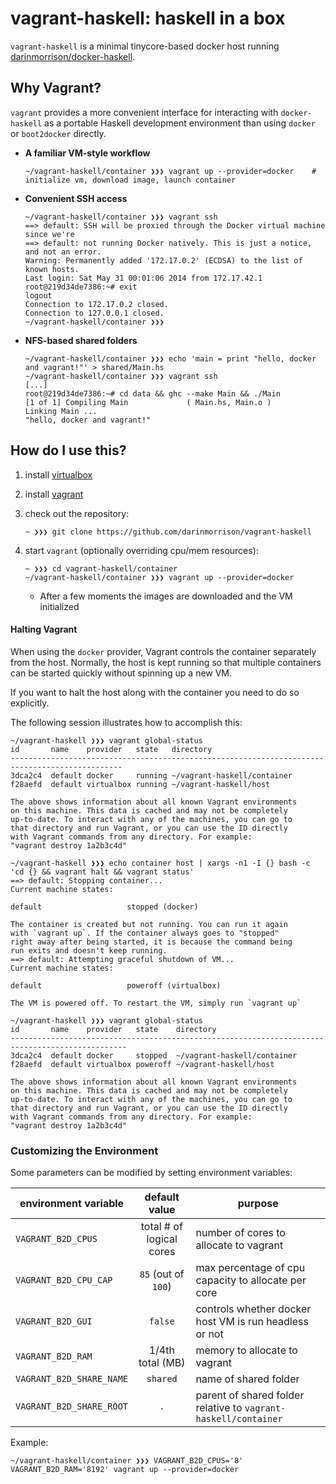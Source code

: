 # vagrant-haskell: haskell in a box

`vagrant-haskell` is a minimal tinycore-based docker host running [darinmorrison/docker-haskell](https://github.com/darinmorrison/docker-haskell).

## Why Vagrant?

`vagrant` provides a more convenient interface for interacting with `docker-haskell` as a portable Haskell development environment than using `docker` or `boot2docker` directly.

*   **A familiar VM-style workflow**

        ~/vagrant-haskell/container ❯❯❯ vagrant up --provider=docker    # initialize vm, download image, launch container

*   **Convenient SSH access**

        ~/vagrant-haskell/container ❯❯❯ vagrant ssh
        ==> default: SSH will be proxied through the Docker virtual machine since we're
        ==> default: not running Docker natively. This is just a notice, and not an error.
        Warning: Permanently added '172.17.0.2' (ECDSA) to the list of known hosts.
        Last login: Sat May 31 00:01:06 2014 from 172.17.42.1
        root@219d34de7386:~# exit
        logout
        Connection to 172.17.0.2 closed.
        Connection to 127.0.0.1 closed.
        ~/vagrant-haskell/container ❯❯❯

*   **NFS-based shared folders**

        ~/vagrant-haskell/container ❯❯❯ echo 'main = print "hello, docker and vagrant!"' > shared/Main.hs
        ~/vagrant-haskell/container ❯❯❯ vagrant ssh
        [...]
        root@219d34de7386:~# cd data && ghc --make Main && ./Main
        [1 of 1] Compiling Main             ( Main.hs, Main.o )
        Linking Main ...
        "hello, docker and vagrant!"

## How do I use this?

1.  install [virtualbox](https://www.virtualbox.org)

2.  install [vagrant](http://www.vagrantup.com)

3.  check out the repository:

    ```
    ~ ❯❯❯ git clone https://github.com/darinmorrison/vagrant-haskell
    ```

5.  start `vagrant` (optionally overriding cpu/mem resources):

    ```
    ~ ❯❯❯ cd vagrant-haskell/container
    ~/vagrant-haskell/container ❯❯❯ vagrant up --provider=docker
    ```

    *   After a few moments the images are downloaded and the VM initialized

#### Halting Vagrant

When using the `docker` provider, Vagrant controls the container separately from the host. Normally, the host is kept running so that multiple containers can be started quickly without spinning up a new VM.

If you want to halt the host along with the container you need to do so explicitly.

The following session illustrates how to accomplish this:

```
~/vagrant-haskell ❯❯❯ vagrant global-status
id       name    provider   state   directory
-----------------------------------------------------------------------------------------------
3dca2c4  default docker     running ~/vagrant-haskell/container
f28aefd  default virtualbox running ~/vagrant-haskell/host

The above shows information about all known Vagrant environments
on this machine. This data is cached and may not be completely
up-to-date. To interact with any of the machines, you can go to
that directory and run Vagrant, or you can use the ID directly
with Vagrant commands from any directory. For example:
"vagrant destroy 1a2b3c4d"
```

```
~/vagrant-haskell ❯❯❯ echo container host | xargs -n1 -I {} bash -c 'cd {} && vagrant halt && vagrant status'
==> default: Stopping container...
Current machine states:

default                   stopped (docker)

The container is created but not running. You can run it again
with `vagrant up`. If the container always goes to "stopped"
right away after being started, it is because the command being
run exits and doesn't keep running.
==> default: Attempting graceful shutdown of VM...
Current machine states:

default                   poweroff (virtualbox)

The VM is powered off. To restart the VM, simply run `vagrant up`
```

```
~/vagrant-haskell ❯❯❯ vagrant global-status
id       name    provider   state    directory
------------------------------------------------------------------------------------------------
3dca2c4  default docker     stopped  ~/vagrant-haskell/container
f28aefd  default virtualbox poweroff ~/vagrant-haskell/host

The above shows information about all known Vagrant environments
on this machine. This data is cached and may not be completely
up-to-date. To interact with any of the machines, you can go to
that directory and run Vagrant, or you can use the ID directly
with Vagrant commands from any directory. For example:
"vagrant destroy 1a2b3c4d"
```

### Customizing the Environment

Some parameters can be modified by setting environment variables:

| environment variable     | default value                   | purpose                                                         |
|--------------------------|:-------------------------------:|-----------------------------------------------------------------|
| `VAGRANT_B2D_CPUS`       | total # of logical cores        | number of cores to allocate to vagrant                          |
| `VAGRANT_B2D_CPU_CAP`    | `85` (out of `100`)             | max percentage of cpu capacity to allocate per core             |
| `VAGRANT_B2D_GUI`        | `false`                         | controls whether docker host VM is run headless or not          |
| `VAGRANT_B2D_RAM`        | 1/4th total (MB)                | memory to allocate to vagrant                                   |
| `VAGRANT_B2D_SHARE_NAME` | `shared`                        | name of shared folder                                           |
| `VAGRANT_B2D_SHARE_ROOT` | `.`                             | parent of shared folder relative to `vagrant-haskell/container` |

Example:

```
~/vagrant-haskell/container ❯❯❯ VAGRANT_B2D_CPUS='8' VAGRANT_B2D_RAM='8192' vagrant up --provider=docker
```
